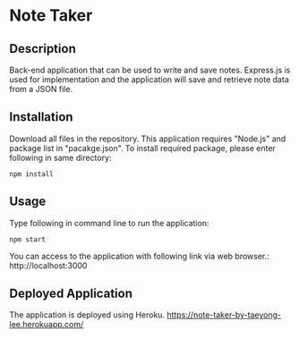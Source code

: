# Note Taker

## Description
Back-end application that can be used to write and save notes. Express.js is used for implementation and the application will save and retrieve note data from a JSON file.

## Installation 
Download all files in the repository. This application requires "Node.js" and package list in "pacakge.json". To install required package, please enter following in same directory:
```
npm install
```

## Usage 
Type following in command line to run the application:
```
npm start
```
You can access to the application with following link via web browser.: 
http://localhost:3000

## Deployed Application
The application is deployed using Heroku.
https://note-taker-by-taeyong-lee.herokuapp.com/
